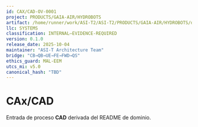 ```yaml
---
id: CAX/CAD-OV-0001
project: PRODUCTS/GAIA-AIR/HYDROBOTS
artifact: /home/runner/work/ASI-T2/ASI-T2/PRODUCTS/GAIA-AIR/HYDROBOTS/domains/AAA/cax/CAD/README.md
llc: SYSTEMS
classification: INTERNAL–EVIDENCE-REQUIRED
version: 0.1.0
release_date: 2025-10-04
maintainer: "ASI-T Architecture Team"
bridge: "CB→QB→UE→FE→FWD→QS"
ethics_guard: MAL-EEM
utcs_mi: v5.0
canonical_hash: "TBD"
---
```

# CAx/CAD

Entrada de proceso **CAD** derivada del README de dominio.
